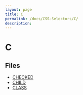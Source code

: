 ```yaml
---
layout: page
title: C
permalink: /docs/CSS-Selectors/C/
description: 
---
```


# C



## Files
* [CHECKED](/compare.html2pdf.tools/docs/CSS-Selectors/C/checked)
* [CHILD](/compare.html2pdf.tools/docs/CSS-Selectors/C/child)
* [CLASS](/compare.html2pdf.tools/docs/CSS-Selectors/C/class)

